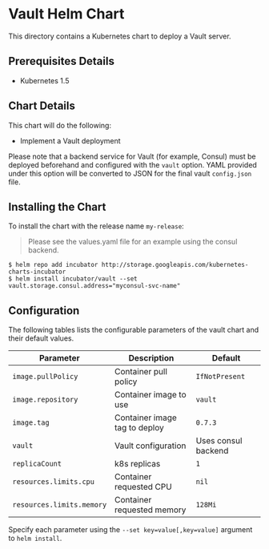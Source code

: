 # Vault Helm Chart

This directory contains a Kubernetes chart to deploy a Vault server.

## Prerequisites Details

* Kubernetes 1.5

## Chart Details

This chart will do the following:

* Implement a Vault deployment

Please note that a backend service for Vault (for example, Consul) must
be deployed beforehand and configured with the `vault` option. YAML provided
under this option will be converted to JSON for the final vault `config.json`
file.

## Installing the Chart

To install the chart with the release name `my-release`:

> Please see the values.yaml file for an example using the consul backend.

```console
$ helm repo add incubator http://storage.googleapis.com/kubernetes-charts-incubator
$ helm install incubator/vault --set vault.storage.consul.address="myconsul-svc-name"
```

## Configuration

The following tables lists the configurable parameters of the vault chart and their default values.

|       Parameter         |           Description               |                         Default                     |
|-------------------------|-------------------------------------|-----------------------------------------------------|
| `image.pullPolicy`      | Container pull policy               | `IfNotPresent`                                      |
| `image.repository`      | Container image to use              | `vault`                                             |
| `image.tag`             | Container image tag to deploy       | `0.7.3`                                             |
| `vault`                 | Vault configuration                 | Uses consul backend                                 |
| `replicaCount`          | k8s replicas                        | `1`                                                 |
| `resources.limits.cpu`  | Container requested CPU             | `nil`                                               |
| `resources.limits.memory` | Container requested memory        | `128Mi`                                             |

Specify each parameter using the `--set key=value[,key=value]` argument to `helm install`.

